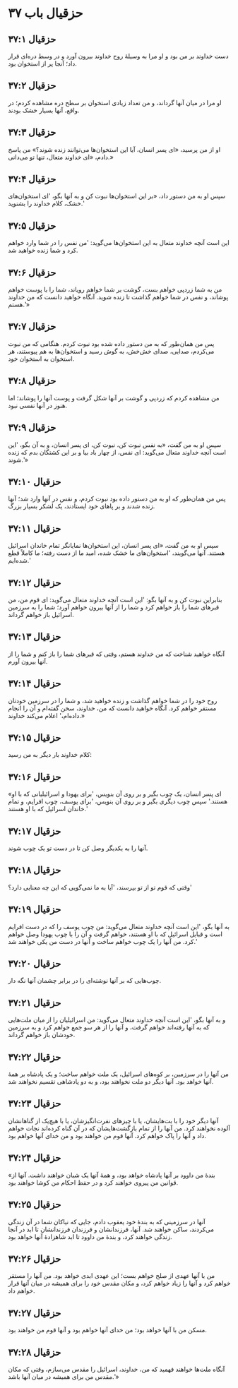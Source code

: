 # حزقیال باب ۳۷

## حزقیال ۳۷:۱

دست خداوند بر من بود و او مرا به وسیلهٔ روح خداوند بیرون آورد و در وسط دره‌ای قرار داد؛ آنجا پر از استخوان بود.

## حزقیال ۳۷:۲

او مرا در میان آنها گرداند، و من تعداد زیادی استخوان بر سطح دره مشاهده کردم؛ در واقع، آنها بسیار خشک بودند.

## حزقیال ۳۷:۳

او از من پرسید، «ای پسر انسان، آیا این استخوان‌ها می‌توانند زنده شوند؟» من پاسخ دادم، «ای خداوند متعال، تنها تو می‌دانی.»

## حزقیال ۳۷:۴

سپس او به من دستور داد، «بر این استخوان‌ها نبوت کن و به آنها بگو، 'ای استخوان‌های خشک، کلام خداوند را بشنوید.'

## حزقیال ۳۷:۵

این است آنچه خداوند متعال به این استخوان‌ها می‌گوید: 'من نفس را در شما وارد خواهم کرد و شما زنده خواهید شد.

## حزقیال ۳۷:۶

من به شما زردپی خواهم بست، گوشت بر شما خواهم رویاند، شما را با پوست خواهم پوشاند، و نفس در شما خواهم گذاشت تا زنده شوید. آنگاه خواهید دانست که من خداوند هستم.'»

## حزقیال ۳۷:۷

پس من همان‌طور که به من دستور داده شده بود نبوت کردم. هنگامی که من نبوت می‌کردم، صدایی، صدای خش‌خش، به گوش رسید و استخوان‌ها به هم پیوستند، هر استخوان به استخوان خود.

## حزقیال ۳۷:۸

من مشاهده کردم که زردپی و گوشت بر آنها شکل گرفت و پوست آنها را پوشاند؛ اما هنوز در آنها نفسی نبود.

## حزقیال ۳۷:۹

سپس او به من گفت، «به نفس نبوت کن، نبوت کن، ای پسر انسان، و به آن بگو، 'این است آنچه خداوند متعال می‌گوید: ای نفس، از چهار باد بیا و بر این کشتگان بدم که زنده شوند.'»

## حزقیال ۳۷:۱۰

پس من همان‌طور که او به من دستور داده بود نبوت کردم، و نفس در آنها وارد شد؛ آنها زنده شدند و بر پاهای خود ایستادند، یک لشکر بسیار بزرگ.

## حزقیال ۳۷:۱۱

سپس او به من گفت، «ای پسر انسان، این استخوان‌ها نمایانگر تمام خاندان اسرائیل هستند. آنها می‌گویند، 'استخوان‌های ما خشک شده، امید ما از دست رفته؛ ما کاملاً قطع شده‌ایم.'

## حزقیال ۳۷:۱۲

بنابراین نبوت کن و به آنها بگو: 'این است آنچه خداوند متعال می‌گوید: ای قوم من، من قبرهای شما را باز خواهم کرد و شما را از آنها بیرون خواهم آورد؛ شما را به سرزمین اسرائیل باز خواهم گرداند.

## حزقیال ۳۷:۱۳

آنگاه خواهید شناخت که من خداوند هستم، وقتی که قبرهای شما را باز کنم و شما را از آنها بیرون آورم.

## حزقیال ۳۷:۱۴

روح خود را در شما خواهم گذاشت و زنده خواهید شد، و شما را در سرزمین خودتان مستقر خواهم کرد. آنگاه خواهید دانست که من، خداوند، سخن گفته‌ام و آن را انجام داده‌ام،' اعلام می‌کند خداوند.»

## حزقیال ۳۷:۱۵

کلام خداوند بار دیگر به من رسید:

## حزقیال ۳۷:۱۶

«ای پسر انسان، یک چوب بگیر و بر روی آن بنویس، 'برای یهودا و اسرائیلیانی که با او هستند.' سپس چوب دیگری بگیر و بر روی آن بنویس، 'برای یوسف، چوب افرایم، و تمام خاندان اسرائیل که با او هستند.'

## حزقیال ۳۷:۱۷

آنها را به یکدیگر وصل کن تا در دست تو یک چوب شوند.

## حزقیال ۳۷:۱۸

وقتی که قوم تو از تو بپرسند، 'آیا به ما نمی‌گویی که این چه معنایی دارد؟'

## حزقیال ۳۷:۱۹

به آنها بگو، 'این است آنچه خداوند متعال می‌گوید: من چوب یوسف را که در دست افرایم است و قبایل اسرائیل که با او هستند، خواهم گرفت و آن را با چوب یهودا وصل خواهم کرد. من آنها را یک چوب خواهم ساخت و آنها در دست من یکی خواهند شد.'

## حزقیال ۳۷:۲۰

چوب‌هایی که بر آنها نوشته‌ای را در برابر چشمان آنها نگه دار.

## حزقیال ۳۷:۲۱

و به آنها بگو، 'این است آنچه خداوند متعال می‌گوید: من اسرائیلیان را از میان ملت‌هایی که به آنها رفته‌اند خواهم گرفت، و آنها را از هر سو جمع خواهم کرد و به سرزمین خودشان باز خواهم گرداند.

## حزقیال ۳۷:۲۲

من آنها را در سرزمین، بر کوه‌های اسرائیل، یک ملت خواهم ساخت؛ و یک پادشاه بر همهٔ آنها خواهد بود. آنها دیگر دو ملت نخواهند بود، و به دو پادشاهی تقسیم نخواهند شد.

## حزقیال ۳۷:۲۳

آنها دیگر خود را با بت‌هایشان، یا با چیزهای نفرت‌انگیزشان، یا با هیچ‌یک از گناهانشان آلوده نخواهند کرد. من آنها را از تمام بازگشت‌هایشان که در آن گناه کرده‌اند نجات خواهم داد و آنها را پاک خواهم کرد. آنها قوم من خواهند بود و من خدای آنها خواهم بود.

## حزقیال ۳۷:۲۴

«بندهٔ من داوود بر آنها پادشاه خواهد بود، و همهٔ آنها یک شبان خواهند داشت. آنها از قوانین من پیروی خواهند کرد و در حفظ احکام من کوشا خواهند بود.

## حزقیال ۳۷:۲۵

آنها در سرزمینی که به بندهٔ خود یعقوب دادم، جایی که نیاکان شما در آن زندگی می‌کردند، ساکن خواهند شد. آنها، فرزندانشان و فرزندان فرزندانشان تا ابد در آنجا زندگی خواهند کرد، و بندهٔ من داوود تا ابد شاهزادهٔ آنها خواهد بود.

## حزقیال ۳۷:۲۶

من با آنها عهدی از صلح خواهم بست؛ این عهدی ابدی خواهد بود. من آنها را مستقر خواهم کرد و آنها را زیاد خواهم کرد، و مکان مقدس خود را برای همیشه در میان آنها قرار خواهم داد.

## حزقیال ۳۷:۲۷

مسکن من با آنها خواهد بود؛ من خدای آنها خواهم بود و آنها قوم من خواهند بود.

## حزقیال ۳۷:۲۸

آنگاه ملت‌ها خواهند فهمید که من، خداوند، اسرائیل را مقدس می‌سازم، وقتی که مکان مقدس من برای همیشه در میان آنها باشد.'»
